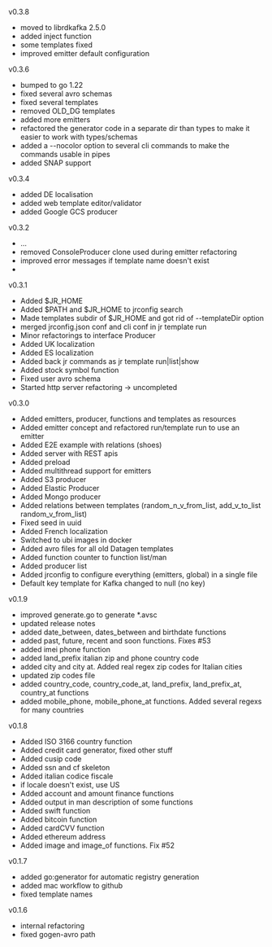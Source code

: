 v0.3.8
- moved to librdkafka 2.5.0
- added inject function
- some templates fixed
- improved emitter default configuration

v0.3.6
- bumped to go 1.22
- fixed several avro schemas  
- fixed several templates
- removed OLD_DG templates
- added more emitters
- refactored the generator code in a separate dir than types to make it easier to work with types/schemas
- added a --nocolor option to several cli commands to make the commands usable in pipes
- added SNAP support

v0.3.4
- added DE localisation
- added web template editor/validator
- added Google GCS producer

v0.3.2
- ...
- removed ConsoleProducer clone used during emitter refactoring
- improved error messages if template name doesn't exist
- 

v0.3.1
- Added $JR_HOME 
- Added $PATH and $JR_HOME to jrconfig search
- Made templates subdir of $JR_HOME and got rid of --templateDir option
- merged jrconfig.json conf and cli conf in jr template run
- Minor refactorings to interface Producer
- Added UK localization
- Added ES localization
- Added back jr commands as jr template run|list|show
- Added stock symbol function
- Fixed user avro schema
- Started http server refactoring -> uncompleted

v0.3.0
- Added emitters, producer, functions and templates as resources
- Added emitter concept and refactored run/template run to use an emitter
- Added E2E example with relations (shoes)
- Added server with REST apis
- Added preload
- Added multithread support for emitters
- Added S3 producer
- Added Elastic Producer
- Added Mongo producer
- Added relations between templates (random_n_v_from_list, add_v_to_list random_v_from_list)
- Fixed seed in uuid
- Added French localization
- Switched to ubi images in docker
- Added avro files for all old Datagen templates
- Added function counter to function list/man
- Added producer list
- Added jrconfig to configure everything (emitters, global) in a single file
- Default key template for Kafka changed to null (no key)

v0.1.9
- improved generate.go to generate *.avsc
- updated release notes
- added date_between, dates_between and birthdate functions
- added past, future, recent and soon functions. Fixes #53
- added imei phone function
- added land_prefix italian zip and phone country code
- added city and city at. Added real regex zip codes for Italian cities
- updated zip codes file
- added country_code, country_code_at, land_prefix, land_prefix_at, country_at functions
- added mobile_phone, mobile_phone_at functions. Added several regexs for many countries

v0.1.8

- Added ISO 3166 country function
- Added credit card generator, fixed other stuff
- Added cusip code
- Added ssn and cf skeleton
- Added italian codice fiscale
- if locale doesn't exist, use US
- Added account and amount finance functions
- Added output in man description of some functions
- Added swift function
- Added bitcoin function
- Added cardCVV function
- Added ethereum address
- Added image and image_of functions. Fix #52

v0.1.7
- added go:generator for automatic registry generation
- added mac workflow to github
- fixed template names

v0.1.6
- internal refactoring
- fixed gogen-avro path
